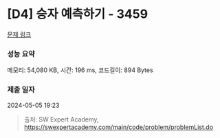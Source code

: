 # [D4] 승자 예측하기 - 3459 

[문제 링크](https://swexpertacademy.com/main/code/problem/problemDetail.do?contestProbId=AWFPoj1qANoDFAV0) 

### 성능 요약

메모리: 54,080 KB, 시간: 196 ms, 코드길이: 894 Bytes

### 제출 일자

2024-05-05 19:23



> 출처: SW Expert Academy, https://swexpertacademy.com/main/code/problem/problemList.do